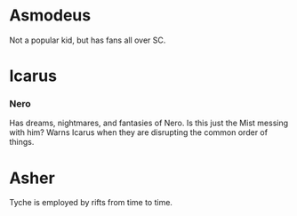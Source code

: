 # Asmodeus
Not a popular kid, but has fans all over SC.

# Icarus
### Nero
Has dreams, nightmares, and fantasies of Nero.
Is this just the Mist messing with him?
Warns Icarus when they are disrupting the common order of things.

# Asher
Tyche is employed by rifts from time to time.